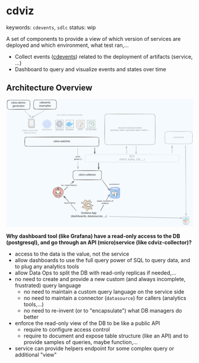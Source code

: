 # cdviz

keywords: `cdevents`, `sdlc`
status: wip

A set of components to provide a view of which version of services are deployed and which environment, what test ran,...

- Collect events ([cdevents]) related to the deployment of artifacts (service, ...)
- Dashboard to query and visualize events and states over time

## Architecture Overview

[![](doc/images/Drawing%202023-12-27%2016.04.47-cdviz-architecture.excalidraw.svg)](doc/images/Drawing%202023-12-27%2016.04.47-cdviz-architecture.excalidraw.svg)

**Why dashboard tool (like Grafana) have a read-only access to the DB (postgresql), and go through an API (micro)service (like cdviz-collector)?**

- access to the data is the value, not the service
- allow dashboards to use the full query power of SQL to query data, and to plug any analytics tools
- allow Data Ops to split the DB with read-only replicas if needed,...
- no need to create and provide a new custom (and always incomplete, frustrated) query language
  - no need to maintain a custom query language on the service side
  - no need to maintain a connector (`datasource`) for callers (analytics tools,...)
  - no need to re-invent (or to "encapsulate") what DB managers do better
- enforce the read-only view of the DB to be like a public API
  - require to configure access control
  - require to document and expose table structure (like an API) and to provide samples of queries, maybe function,...
- service can provide helpers endpoint for some complex query or additional "view"

[cdevents]: <https://cdevents.dev/>
